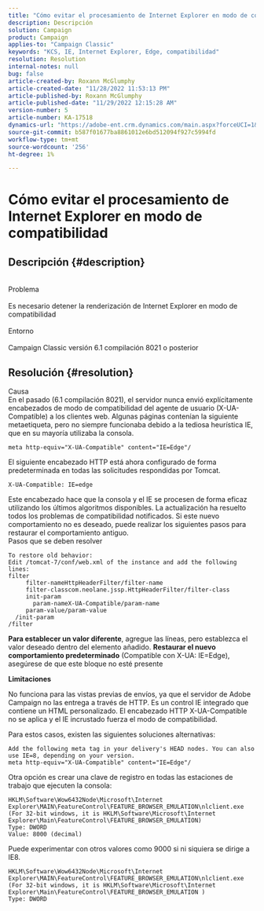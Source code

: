 ```yaml
---
title: "Cómo evitar el procesamiento de Internet Explorer en modo de compatibilidad"
description: Descripción
solution: Campaign
product: Campaign
applies-to: "Campaign Classic"
keywords: "KCS, IE, Internet Explorer, Edge, compatibilidad"
resolution: Resolution
internal-notes: null
bug: false
article-created-by: Roxann McGlumphy
article-created-date: "11/28/2022 11:53:13 PM"
article-published-by: Roxann McGlumphy
article-published-date: "11/29/2022 12:15:28 AM"
version-number: 5
article-number: KA-17518
dynamics-url: "https://adobe-ent.crm.dynamics.com/main.aspx?forceUCI=1&pagetype=entityrecord&etn=knowledgearticle&id=2f13c2cd-776f-ed11-9561-6045bd006079"
source-git-commit: b587f01677ba8861012e6bd512094f927c5994fd
workflow-type: tm+mt
source-wordcount: '256'
ht-degree: 1%

---
```


# Cómo evitar el procesamiento de Internet Explorer en modo de compatibilidad

## Descripción {#description}

<br>Problema<br><br>
Es necesario detener la renderización de Internet Explorer en modo de compatibilidad
<br><br>Entorno<br><br>
Campaign Classic versión 6.1 compilación 8021 o posterior


## Resolución {#resolution}

Causa<br>
En el pasado (6.1 compilación 8021), el servidor nunca envió explícitamente encabezados de modo de compatibilidad del agente de usuario (X-UA-Compatible) a los clientes web. Algunas páginas contenían la siguiente metaetiqueta, pero no siempre funcionaba debido a la tediosa heurística IE, que en su mayoría utilizaba la consola.


```
meta http-equiv="X-UA-Compatible" content="IE=Edge"/
```


El siguiente encabezado HTTP está ahora configurado de forma predeterminada en todas las solicitudes respondidas por Tomcat.


```
X-UA-Compatible: IE=edge
```


Este encabezado hace que la consola y el IE se procesen de forma eficaz utilizando los últimos algoritmos disponibles. La actualización ha resuelto todos los problemas de compatibilidad notificados. Si este nuevo comportamiento no es deseado, puede realizar los siguientes pasos para restaurar el comportamiento antiguo.
<br>Pasos que se deben resolver<br>

```
To restore old behavior:
Edit /tomcat-7/conf/web.xml of the instance and add the following lines:
filter
     filter-nameHttpHeaderFilter/filter-name
     filter-classcom.neolane.jssp.HttpHeaderFilter/filter-class
     init-param
       param-nameX-UA-Compatible/param-name
     param-value/param-value
  /init-param
/filter
```


<b>Para establecer un valor diferente</b>, agregue las líneas, pero establezca el valor deseado dentro del elemento añadido.
<b>Restaurar el nuevo comportamiento predeterminado</b> (Compatible con X-UA: IE=Edge), asegúrese de que este bloque no esté presente

<b>Limitaciones</b>

No funciona para las vistas previas de envíos, ya que el servidor de Adobe Campaign no las entrega a través de HTTP. Es un control IE integrado que contiene un HTML personalizado. El encabezado HTTP X-UA-Compatible no se aplica y el IE incrustado fuerza el modo de compatibilidad.

Para estos casos, existen las siguientes soluciones alternativas:


```
Add the following meta tag in your delivery's HEAD nodes. You can also use IE=8, depending on your version.
meta http-equiv="X-UA-Compatible" content="IE=Edge"/
```


Otra opción es crear una clave de registro en todas las estaciones de trabajo que ejecuten la consola:


```
HKLM\Software\Wow6432Node\Microsoft\Internet Explorer\MAIN\FeatureControl\FEATURE_BROWSER_EMULATION\nlclient.exe
(For 32-bit windows, it is HKLM\Software\Microsoft\Internet Explorer\Main\FeatureControl\FEATURE_BROWSER_EMULATION)
Type: DWORD
Value: 8000 (decimal)
```


Puede experimentar con otros valores como 9000 si ni siquiera se dirige a IE8.


```
HKLM\Software\Wow6432Node\Microsoft\Internet Explorer\MAIN\FeatureControl\FEATURE_BROWSER_EMULATION\nlclient.exe
(For 32-bit windows, it is HKLM\Software\Microsoft\Internet Explorer\Main\FeatureControl\FEATURE_BROWSER_EMULATION )
Type: DWORD
```

